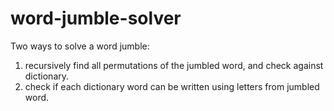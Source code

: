 word-jumble-solver
==================
Two ways to solve a word jumble:
1) recursively find all permutations of the jumbled word, and check against dictionary.
2) check if each dictionary word can be written using letters from jumbled word.
